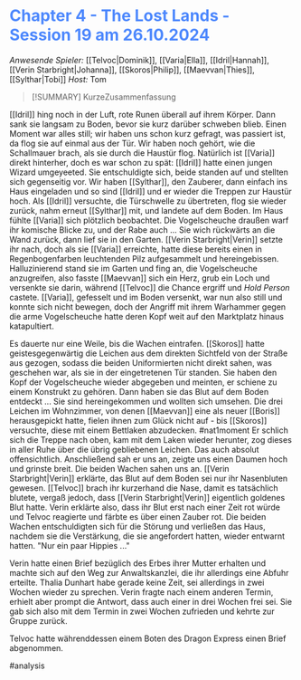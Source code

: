 # <font color = 4d88fd>Chapter 4 - The Lost Lands - Session 19 am 26.10.2024</font>

_Anwesende Spieler:_ [[Telvoc|Dominik]], [[Varia|Ella]], [[Idril|Hannah]], [[Verin Starbright|Johanna]], [[Skoros|Philip]], [[Maevvan|Thies]], [[Sylthar|Tobi]]
_Host:_ Tom

>[!SUMMARY]
>KurzeZusammenfassung

[[Idril]] hing noch in der Luft, rote Runen überall auf ihrem Körper. Dann sank sie langsam zu Boden, bevor sie kurz darüber schweben blieb. Einen Moment war alles still; wir haben uns schon kurz gefragt, was passiert ist, da flog sie auf einmal aus der Tür. Wir haben noch gehört, wie die Schallmauer brach, als sie durch die Haustür flog. Natürlich ist [[Varia]] direkt hinterher, doch es war schon zu spät: [[Idril]] hatte einen jungen Wizard umgeyeeted. Sie entschuldigte sich, beide standen auf und stellten sich gegenseitig vor. Wir haben [[Sylthar]], den Zauberer, dann einfach ins Haus eingeladen und so sind [[Idril]] und er wieder die Treppen zur Haustür hoch. Als [[Idril]] versuchte, die Türschwelle zu übertreten, flog sie wieder zurück, nahm erneut [[Sylthar]] mit, und landete auf dem Boden. Im Haus fühlte [[Varia]] sich plötzlich beobachtet. Die Vogelscheuche draußen warf ihr komische Blicke zu, und der Rabe auch ... Sie wich rückwärts an die Wand zurück, dann lief sie in den Garten. [[Verin Starbright|Verin]] setzte ihr nach, doch als sie [[Varia]] erreichte, hatte diese bereits einen in Regenbogenfarben leuchtenden Pilz aufgesammelt und hereingebissen.
Halluzinierend stand sie im Garten und fing an, die Vogelscheuche anzugreifen, also fasste [[Maevvan]] sich ein Herz, grub ein Loch und versenkte sie darin, während [[Telvoc]] die Chance ergriff und *Hold Person* castete. [[Varia]], gefesselt und im Boden versenkt, war nun also still und konnte sich nicht bewegen, doch der Angriff mit ihrem Warhammer gegen die arme Vogelscheuche hatte deren Kopf weit auf den Marktplatz hinaus katapultiert. 

Es dauerte nur eine Weile, bis die Wachen eintrafen. [[Skoros]] hatte geistesgegenwärtig die Leichen aus dem direkten Sichtfeld von der Straße aus gezogen, sodass die beiden Uniformierten nicht direkt sahen, was geschehen war, als sie in der eingetretenen Tür standen.  Sie haben den Kopf der Vogelscheuche wieder abgegeben und meinten, er schiene zu einem Konstrukt zu gehören. Dann haben sie das Blut auf dem Boden entdeckt ... Sie sind hereingekommen und wollten sich umsehen. Die drei Leichen im Wohnzimmer, von denen [[Maevvan]] eine als neuer [[Boris]] herausgepickt hatte, fielen ihnen zum Glück nicht auf - bis [[Skoros]] versuchte, diese mit einem Bettlaken abzudecken. #nat1moment Er schlich sich die Treppe nach oben, kam mit dem Laken wieder herunter, zog dieses in aller Ruhe über die übrig gebliebenen Leichen. Das auch absolut offensichtlich. Anschließend sah er uns an, zeigte uns einen Daumen hoch und grinste breit.
Die beiden Wachen sahen uns an. [[Verin Starbright|Verin]] erklärte, das Blut auf dem Boden sei nur ihr Nasenbluten gewesen. [[Telvoc]] brach ihr kurzerhand die Nase, damit es tatsächlich blutete, vergaß jedoch, dass [[Verin Starbright|Verin]] eigentlich goldenes Blut hatte. Verin erklärte also, dass ihr Blut erst nach einer Zeit rot würde und Telvoc reagierte und färbte es über einen Zauber rot. Die beiden Wachen entschuldigten sich für die Störung und verließen das Haus, nachdem sie die Verstärkung, die sie angefordert hatten, wieder entwarnt hatten. "Nur ein paar Hippies ..."

Verin hatte einen Brief bezüglich des Erbes ihrer Mutter erhalten und machte sich auf den Weg zur Anwaltskanzlei, die ihr allerdings eine Abfuhr erteilte. Thalia Dunhart habe gerade keine Zeit, sei allerdings in zwei Wochen wieder zu sprechen. Verin fragte nach einem anderen Termin, erhielt aber prompt die Antwort, dass auch einer in drei Wochen frei sei. Sie gab sich also mit dem Termin in zwei Wochen zufrieden und kehrte zur Gruppe zurück.

Telvoc hatte währenddessen einem Boten des Dragon Express einen Brief abgenommen.

#analysis